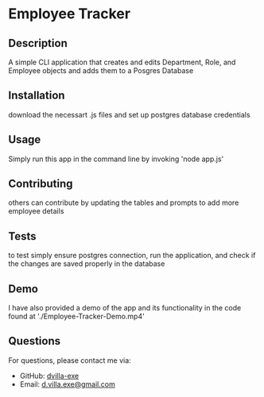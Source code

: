 # Employee Tracker



## Description
A simple CLI application that creates and edits Department, Role, and Employee objects and adds them to a Posgres Database

## Installation
download the necessart .js files and set up postgres database credentials

## Usage
Simply run this app in the command line by invoking 'node app.js'

## Contributing
others can contribute by updating the tables and prompts to add more employee details

## Tests
to test simply ensure postgres connection, run the application, and check if the changes are saved properly in the database

## Demo
I have also provided a demo of the app and its functionality in the code found at './Employee-Tracker-Demo.mp4'

## Questions
For questions, please contact me via:
- GitHub: [dvilla-exe](https://github.com/dvilla-exe)
- Email: d.villa.exe@gmail.com
